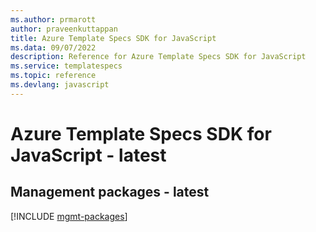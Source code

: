 ```yaml
---
ms.author: prmarott
author: praveenkuttappan
title: Azure Template Specs SDK for JavaScript
ms.data: 09/07/2022
description: Reference for Azure Template Specs SDK for JavaScript
ms.service: templatespecs
ms.topic: reference
ms.devlang: javascript
---
```

# Azure Template Specs SDK for JavaScript - latest

## Management packages - latest
[!INCLUDE [mgmt-packages](template-specs-mgmt-index.md)]